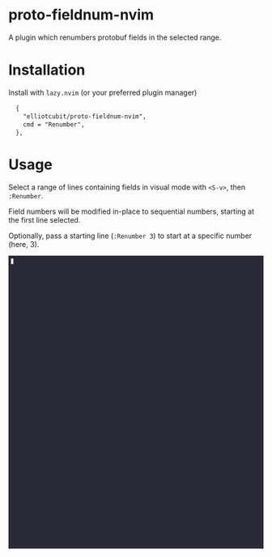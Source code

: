 # proto-fieldnum-nvim

A plugin which renumbers protobuf fields in the selected range.

# Installation

Install with `lazy.nvim` (or your preferred plugin manager)

```
  {
    "elliotcubit/proto-fieldnum-nvim",
    cmd = "Renumber",
  },
```

# Usage

Select a range of lines containing fields in visual mode with `<S-v>`, then `:Renumber`.

Field numbers will be modified in-place to sequential numbers, starting at the first line selected.

Optionally, pass a starting line (`:Renumber 3`) to start at a specific number (here, 3).

![Example](./assets/demo.gif)
